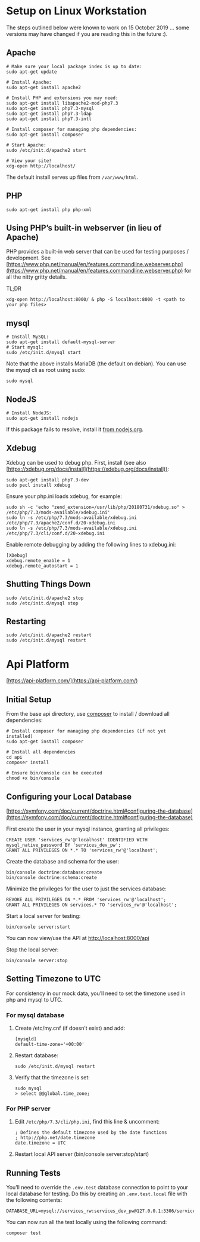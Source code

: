 # Setup on Linux Workstation

The steps outlined below were known to work on 15 October 2019 … some versions may have changed if you are reading this in the future :).

## Apache

```
# Make sure your local package index is up to date:
sudo apt-get update

# Install Apache:
sudo apt-get install apache2

# Install PHP and extensions you may need:
sudo apt-get install libapache2-mod-php7.3
sudo apt-get install php7.3-mysql
sudo apt-get install php7.3-ldap
sudo apt-get install php7.3-intl

# Install composer for managing php dependencies:
sudo apt-get install composer

# Start Apache:
sudo /etc/init.d/apache2 start

# View your site!
xdg-open http://localhost/
```

The default install serves up files from `/var/www/html`.

## PHP

```
sudo apt-get install php php-xml
```

## Using PHP’s built-in webserver (in lieu of Apache)

PHP provides a built-in web server that can be used for testing purposes / development. See [https://www.php.net/manual/en/features.commandline.webserver.php](https://www.php.net/manual/en/features.commandline.webserver.php) for all the nitty gritty details.

TL;DR

```
xdg-open http://localhost:8000/ & php -S localhost:8000 -t <path to your php files>
```

## mysql

```
# Install MySQL:
sudo apt-get install default-mysql-server
# Start mysql:
sudo /etc/init.d/mysql start
```

Note that the above installs MariaDB (the default on debian). You can use the mysql cli as root using sudo:

```
sudo mysql
```

## NodeJS

```
# Install NodeJS:
sudo apt-get install nodejs
```

If this package fails to resolve, install it [from nodejs.org](https://nodejs.org/en/).

## Xdebug

Xdebug can be used to debug php. First, install (see also [https://xdebug.org/docs/install](https://xdebug.org/docs/install)):

```
sudo apt-get install php7.3-dev
sudo pecl install xdebug
```

Ensure your php.ini loads xdebug, for example:

```
sudo sh -c 'echo "zend_extension=/usr/lib/php/20180731/xdebug.so" > /etc/php/7.3/mods-available/xdebug.ini'
sudo ln -s /etc/php/7.3/mods-available/xdebug.ini /etc/php/7.3/apache2/conf.d/20-xdebug.ini
sudo ln -s /etc/php/7.3/mods-available/xdebug.ini /etc/php/7.3/cli/conf.d/20-xdebug.ini
```

Enable remote debugging by adding the following lines to xdebug.ini:

```
[XDebug]
xdebug.remote_enable = 1
xdebug.remote_autostart = 1
```

## Shutting Things Down

```
sudo /etc/init.d/apache2 stop
sudo /etc/init.d/mysql stop
```

## Restarting

```
sudo /etc/init.d/apache2 restart
sudo /etc/init.d/mysql restart
```

# Api Platform

[https://api-platform.com/](https://api-platform.com/)

## Initial Setup

From the base api directory, use [composer](https://getcomposer.org/doc/01-basic-usage.md) to install / download all dependencies:

```
# Install composer for managing php dependencies (if not yet installed)
sudo apt-get install composer

# Install all dependencies
cd api
composer install

# Ensure bin/console can be executed
chmod +x bin/console
```

## Configuring your Local Database

[https://symfony.com/doc/current/doctrine.html#configuring-the-database](https://symfony.com/doc/current/doctrine.html#configuring-the-database)

First create the user in your mysql instance, granting all privileges:

```
CREATE USER 'services_rw'@'localhost' IDENTIFIED WITH mysql_native_password BY 'services_dev_pw';
GRANT ALL PRIVILEGES ON *.* TO 'services_rw'@'localhost';
```

Create the database and schema for the user:

```
bin/console doctrine:database:create
bin/console doctrine:schema:create
```

Minimize the privileges for the user to just the services database:

```
REVOKE ALL PRIVILEGES ON *.* FROM 'services_rw'@'localhost';
GRANT ALL PRIVILEGES ON services.* TO 'services_rw'@'localhost';
```

Start a local server for testing:

```
bin/console server:start
```

You can now view/use the API at [http://localhost:8000/api](http://localhost:8000/api)

Stop the local server:

```
bin/console server:stop
```

## Setting Timezone to UTC

For consistency in our mock data, you’ll need to set the timezone used in php and mysql to UTC.

### For mysql database

1.  Create /etc/my.cnf (if doesn’t exist) and add:

    ```
    [mysqld]
    default-time-zone='+00:00'
    ```

2.  Restart database:

    ```
    sudo /etc/init.d/mysql restart
    ```

3.  Verify that the timezone is set:

    ```
    sudo mysql
    > select @@global.time_zone;
    ```

### For PHP server

1.  Edit `/etc/php/7.3/cli/php.ini`, find this line & uncomment:

    ```
    ; Defines the default timezone used by the date functions
    ; http://php.net/date.timezone
    date.timezone = UTC
    ```

2.  Restart local API server (bin/console server:stop/start)

## Running Tests

You’ll need to override the `.env.test` database connection to point to your local database for testing. Do this by creating an `.env.test.local` file with the following contents:

```
DATABASE_URL=mysql://services_rw:services_dev_pw@127.0.0.1:3306/services
```

You can now run all the test locally using the following command:

```
composer test
```
